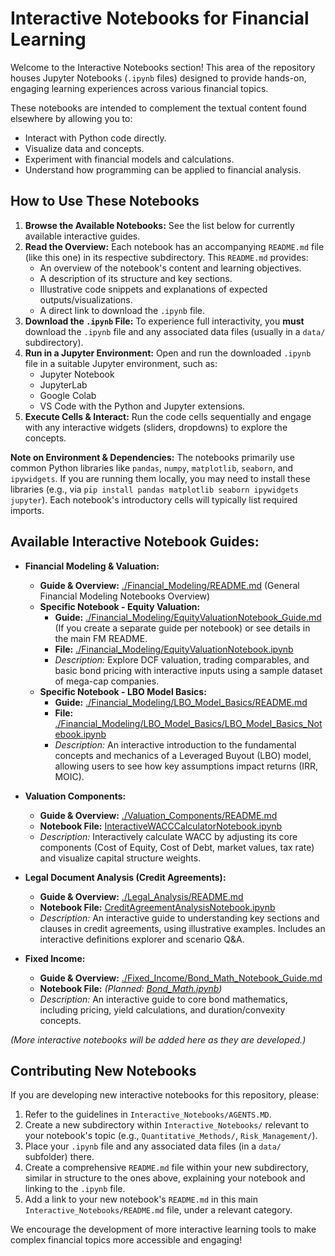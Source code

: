 # Interactive Notebooks for Financial Learning

Welcome to the Interactive Notebooks section! This area of the repository houses Jupyter Notebooks (`.ipynb` files) designed to provide hands-on, engaging learning experiences across various financial topics.

These notebooks are intended to complement the textual content found elsewhere by allowing you to:
*   Interact with Python code directly.
*   Visualize data and concepts.
*   Experiment with financial models and calculations.
*   Understand how programming can be applied to financial analysis.

## How to Use These Notebooks

1.  **Browse the Available Notebooks:** See the list below for currently available interactive guides.
2.  **Read the Overview:** Each notebook has an accompanying `README.md` file (like this one) in its respective subdirectory. This `README.md` provides:
    *   An overview of the notebook's content and learning objectives.
    *   A description of its structure and key sections.
    *   Illustrative code snippets and explanations of expected outputs/visualizations.
    *   A direct link to download the `.ipynb` file.
3.  **Download the `.ipynb` File:** To experience full interactivity, you **must** download the `.ipynb` file and any associated data files (usually in a `data/` subdirectory).
4.  **Run in a Jupyter Environment:** Open and run the downloaded `.ipynb` file in a suitable Jupyter environment, such as:
    *   Jupyter Notebook
    *   JupyterLab
    *   Google Colab
    *   VS Code with the Python and Jupyter extensions.
5.  **Execute Cells & Interact:** Run the code cells sequentially and engage with any interactive widgets (sliders, dropdowns) to explore the concepts.

**Note on Environment & Dependencies:**
The notebooks primarily use common Python libraries like `pandas`, `numpy`, `matplotlib`, `seaborn`, and `ipywidgets`. If you are running them locally, you may need to install these libraries (e.g., via `pip install pandas matplotlib seaborn ipywidgets jupyter`). Each notebook's introductory cells will typically list required imports.

## Available Interactive Notebook Guides:

*   **Financial Modeling & Valuation:**
    *   **Guide & Overview:** [./Financial_Modeling/README.md](./Financial_Modeling/README.md) (General Financial Modeling Notebooks Overview)
    *   **Specific Notebook - Equity Valuation:**
        *   **Guide:** [./Financial_Modeling/EquityValuationNotebook_Guide.md](./Financial_Modeling/EquityValuationNotebook_Guide.md) (If you create a separate guide per notebook) or see details in the main FM README.
        *   **File:** [./Financial_Modeling/EquityValuationNotebook.ipynb](./Financial_Modeling/EquityValuationNotebook.ipynb)
        *   *Description:* Explore DCF valuation, trading comparables, and basic bond pricing with interactive inputs using a sample dataset of mega-cap companies.
    *   **Specific Notebook - LBO Model Basics:**
        *   **Guide:** [./Financial_Modeling/LBO_Model_Basics/README.md](./Financial_Modeling/LBO_Model_Basics/README.md)
        *   **File:** [./Financial_Modeling/LBO_Model_Basics/LBO_Model_Basics_Notebook.ipynb](./Financial_Modeling/LBO_Model_Basics/LBO_Model_Basics_Notebook.ipynb)
        *   *Description:* An interactive introduction to the fundamental concepts and mechanics of a Leveraged Buyout (LBO) model, allowing users to see how key assumptions impact returns (IRR, MOIC).

*   **Valuation Components:**
    *   **Guide & Overview:** [./Valuation_Components/README.md](./Valuation_Components/README.md)
    *   **Notebook File:** [InteractiveWACCCalculatorNotebook.ipynb](./Valuation_Components/InteractiveWACCCalculatorNotebook.ipynb)
    *   *Description:* Interactively calculate WACC by adjusting its core components (Cost of Equity, Cost of Debt, market values, tax rate) and visualize capital structure weights.

*   **Legal Document Analysis (Credit Agreements):**
    *   **Guide & Overview:** [./Legal_Analysis/README.md](./Legal_Analysis/README.md)
    *   **Notebook File:** [CreditAgreementAnalysisNotebook.ipynb](./Legal_Analysis/CreditAgreementAnalysisNotebook.ipynb)
    *   *Description:* An interactive guide to understanding key sections and clauses in credit agreements, using illustrative examples. Includes an interactive definitions explorer and scenario Q&A.

*   **Fixed Income:**
    *   **Guide & Overview:** [./Fixed_Income/Bond_Math_Notebook_Guide.md](./Fixed_Income/Bond_Math_Notebook_Guide.md)
    *   **Notebook File:** *(Planned: [Bond_Math.ipynb](./Fixed_Income/Bond_Math.ipynb))*
    *   *Description:* An interactive guide to core bond mathematics, including pricing, yield calculations, and duration/convexity concepts.

*(More interactive notebooks will be added here as they are developed.)*

## Contributing New Notebooks

If you are developing new interactive notebooks for this repository, please:
1.  Refer to the guidelines in `Interactive_Notebooks/AGENTS.MD`.
2.  Create a new subdirectory within `Interactive_Notebooks/` relevant to your notebook's topic (e.g., `Quantitative_Methods/`, `Risk_Management/`).
3.  Place your `.ipynb` file and any associated data files (in a `data/` subfolder) there.
4.  Create a comprehensive `README.md` file within your new subdirectory, similar in structure to the ones above, explaining your notebook and linking to the `.ipynb` file.
5.  Add a link to your new notebook's `README.md` in this main `Interactive_Notebooks/README.md` file, under a relevant category.

We encourage the development of more interactive learning tools to make complex financial topics more accessible and engaging!
